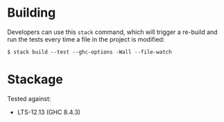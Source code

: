 # Building

Developers can use this `stack` command, which will trigger a re-build and run the tests every time a file in the project is modified:

    $ stack build --test --ghc-options -Wall --file-watch


# Stackage

Tested against:

- LTS-12.13 (GHC 8.4.3)